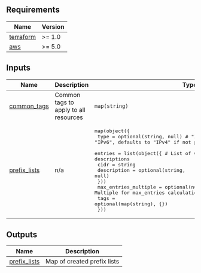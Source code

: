 <!-- BEGIN_TF_DOCS -->
## Requirements

| Name | Version |
|------|---------|
| <a name="requirement_terraform"></a> [terraform](#requirement\_terraform) | >= 1.0 |
| <a name="requirement_aws"></a> [aws](#requirement\_aws) | >= 5.0 |

## Inputs

| Name | Description | Type | Default | Required |
|------|-------------|------|---------|:--------:|
| <a name="input_common_tags"></a> [common\_tags](#input\_common\_tags) | Common tags to apply to all resources | `map(string)` | n/a | yes |
| <a name="input_prefix_lists"></a> [prefix\_lists](#input\_prefix\_lists) | n/a | <pre>map(object({<br/>    type = optional(string, null) # "IPv4" or "IPv6", defaults to "IPv4" if not provided or if no entries exist<br/>    entries = list(object({       # List of CIDR blocks with optional descriptions<br/>      cidr        = string<br/>      description = optional(string, null)<br/>    }))<br/>    max_entries_multiple = optional(number, 1) # Multiple for max_entries calculation, defaults to 1<br/>    tags                 = optional(map(string), {})<br/>  }))</pre> | `{}` | no |

## Outputs

| Name | Description |
|------|-------------|
| <a name="output_prefix_lists"></a> [prefix\_lists](#output\_prefix\_lists) | Map of created prefix lists |
<!-- END_TF_DOCS -->
